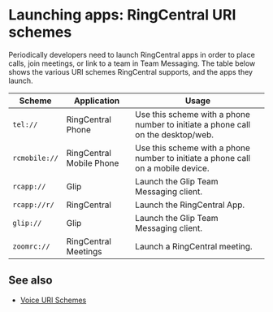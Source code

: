 # Launching apps: RingCentral URI schemes

Periodically developers need to launch RingCentral apps in order to place calls, join meetings, or link to a team in Team Messaging. The table below shows the various URI schemes RingCentral supports, and the apps they launch.

| Scheme | Application | Usage |
|-|-|-|
| `tel://` | RingCentral Phone | Use this scheme with a phone number to initiate a phone call on the desktop/web. |
| `rcmobile://` | RingCentral Mobile Phone | Use this scheme with a phone number to initiate a phone call on a mobile device. | 
| `rcapp://` | Glip | Launch the Glip Team Messaging client. |
| `rcapp://r/` | RingCentral | Launch the RingCentral App. |
| `glip://` | Glip | Launch the Glip Team Messaging client. |
| `zoomrc://` | RingCentral Meetings | Launch a RingCentral meeting. |

## See also

* [Voice URI Schemes](../../voice/uri-scheme/)
